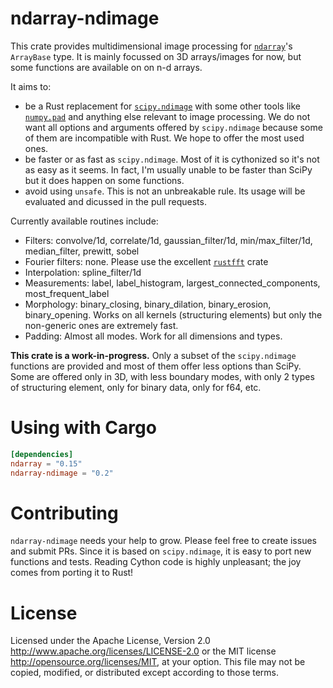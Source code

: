 ndarray-ndimage
=============

This crate provides multidimensional image processing for [`ndarray`]'s `ArrayBase` type. It is mainly focussed on 3D arrays/images for now, but some functions are available on on n-d arrays.

It aims to:
- be a Rust replacement for [`scipy.ndimage`] with some other tools like [`numpy.pad`] and anything else relevant to image processing. We do not want all options and arguments offered by `scipy.ndimage` because some of them are incompatible with Rust. We hope to offer the most used ones.
- be faster or as fast as `scipy.ndimage`. Most of it is cythonized so it's not as easy as it seems. In fact, I'm usually unable to be faster than SciPy but it does happen on some functions.
- avoid using `unsafe`. This is not an unbreakable rule. Its usage will be evaluated and dicussed in the pull requests.

Currently available routines include:
- Filters: convolve/1d, correlate/1d, gaussian_filter/1d, min/max_filter/1d, median_filter, prewitt, sobel
- Fourier filters: none. Please use the excellent [`rustfft`] crate
- Interpolation: spline_filter/1d
- Measurements: label, label_histogram, largest_connected_components, most_frequent_label
- Morphology: binary_closing, binary_dilation, binary_erosion, binary_opening. Works on all kernels (structuring elements) but only the non-generic ones are extremely fast.
- Padding: Almost all modes. Work for all dimensions and types.

**This crate is a work-in-progress.** Only a subset of the `scipy.ndimage` functions are provided and most of them offer less options than SciPy. Some are offered only in 3D, with less boundary modes, with only 2 types of structuring element, only for binary data, only for f64, etc.

[`ndarray`]: https://github.com/rust-ndarray/ndarray
[`scipy.ndimage`]: https://docs.scipy.org/doc/scipy/reference/ndimage.html
[`numpy.pad`]: https://numpy.org/doc/stable/reference/generated/numpy.pad.html
[`rustfft`]: https://crates.io/crates/rustfft

Using with Cargo
================

```toml
[dependencies]
ndarray = "0.15"
ndarray-ndimage = "0.2"
```

Contributing
============

`ndarray-ndimage` needs your help to grow. Please feel free to create issues and submit PRs. Since it is based on `scipy.ndimage`, it is easy to port new functions and tests. Reading Cython code is highly unpleasant; the joy comes from porting it to Rust!

License
=======

Licensed under the Apache License, Version 2.0
http://www.apache.org/licenses/LICENSE-2.0 or the MIT license
http://opensource.org/licenses/MIT, at your
option. This file may not be copied, modified, or distributed
except according to those terms.
